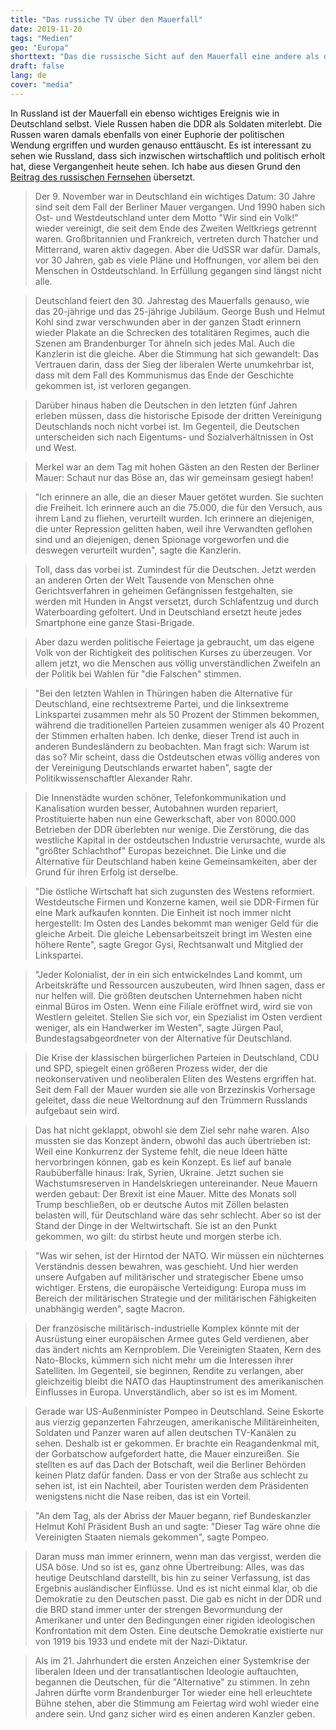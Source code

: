 ```yaml
---
title: "Das russiche TV über den Mauerfall"
date: 2019-11-20
tags: "Medien"
geo: "Europa"
shorttext: "Das die russische Sicht auf den Mauerfall eine andere als die deutschen Medien ist sollte klar sein. Deshalb möchte ich den Beitrag einmal wiedergeben."
draft: false
lang: de
cover: "media"
---
```


In Russland ist der Mauerfall ein ebenso wichtiges Ereignis wie in Deutschland selbst. Viele Russen haben die DDR als Soldaten miterlebt. Die Russen waren damals ebenfalls von einer Euphorie der politischen Wendung ergriffen und wurden genauso enttäuscht. Es ist interessant zu sehen wie Russland, dass sich inzwischen wirtschaftlich und politisch erholt hat, diese Vergangenheit heute sehen. Ich habe aus diesen Grund den [Beitrag des russischen Fernsehen](https://vesti7.ru/video/1962323/episode/10-11-2019/ "ЭФИР ОТ 10.11.2019") übersetzt. 

> Der 9. November war in Deutschland ein wichtiges Datum: 30 Jahre sind seit dem Fall der Berliner Mauer vergangen. Und 1990 haben sich Ost- und Westdeutschland unter dem Motto "Wir sind ein Volk!" wieder vereinigt, die seit dem Ende des Zweiten Weltkriegs getrennt waren. Großbritannien und Frankreich, vertreten durch Thatcher und Mitterrand, waren aktiv dagegen. Aber die UdSSR war dafür. Damals, vor 30 Jahren, gab es viele Pläne und Hoffnungen, vor allem bei den Menschen in Ostdeutschland. In Erfüllung gegangen sind längst nicht alle.

> Deutschland feiert den 30. Jahrestag des Mauerfalls genauso, wie das 20-jährige und das 25-jährige Jubiläum. George Bush und Helmut Kohl sind zwar verschwunden aber in der ganzen Stadt erinnern wieder Plakate an die Schrecken des totalitären Regimes, auch die Szenen am Brandenburger Tor ähneln sich jedes Mal. Auch die Kanzlerin ist die gleiche. Aber die Stimmung hat sich gewandelt: Das Vertrauen darin, dass der Sieg der liberalen Werte unumkehrbar ist, dass mit dem Fall des Kommunismus das Ende der Geschichte gekommen ist, ist verloren gegangen.

> Darüber hinaus haben die Deutschen in den letzten fünf Jahren erleben müssen, dass die historische Episode der dritten Vereinigung Deutschlands noch nicht vorbei ist. Im Gegenteil, die Deutschen unterscheiden sich nach Eigentums- und Sozialverhältnissen in Ost und West.

> Merkel war an dem Tag mit hohen Gästen an den Resten der Berliner Mauer: Schaut nur das Böse an, das wir gemeinsam gesiegt haben!

> "Ich erinnere an alle, die an dieser Mauer getötet wurden. Sie suchten die Freiheit. Ich erinnere auch an die 75.000, die für den Versuch, aus ihrem Land zu fliehen, verurteilt wurden. Ich erinnere an diejenigen, die unter Repression gelitten haben, weil ihre Verwandten geflohen sind und an diejenigen, denen Spionage vorgeworfen und die deswegen verurteilt wurden", sagte die Kanzlerin.

> Toll, dass das vorbei ist. Zumindest für die Deutschen. Jetzt werden an anderen Orten der Welt Tausende von Menschen ohne Gerichtsverfahren in geheimen Gefängnissen festgehalten, sie werden mit Hunden in Angst versetzt, durch Schlafentzug und durch Waterboarding gefoltert. Und in Deutschland ersetzt heute jedes Smartphone eine ganze Stasi-Brigade.

> Aber dazu werden politische Feiertage ja gebraucht, um das eigene Volk von der Richtigkeit des politischen Kurses zu überzeugen. Vor allem jetzt, wo die Menschen aus völlig unverständlichen Zweifeln an der Politik bei Wahlen für "die Falschen" stimmen.

> "Bei den letzten Wahlen in Thüringen haben die Alternative für Deutschland, eine rechtsextreme Partei, und die linksextreme Linkspartei zusammen mehr als 50 Prozent der Stimmen bekommen, während die traditionellen Parteien zusammen weniger als 40 Prozent der Stimmen erhalten haben. Ich denke, dieser Trend ist auch in anderen Bundesländern zu beobachten. Man fragt sich: Warum ist das so? Mir scheint, dass die Ostdeutschen etwas völlig anderes von der Vereinigung Deutschlands erwartet haben", sagte der Politikwissenschaftler Alexander Rahr.

> Die Innenstädte wurden schöner, Telefonkommunikation und Kanalisation wurden besser, Autobahnen wurden repariert, Prostituierte haben nun eine Gewerkschaft, aber von 8000.000 Betrieben der DDR überlebten nur wenige. Die Zerstörung, die das westliche Kapital in der ostdeutschen Industrie verursachte, wurde als "größter Schlachthof" Europas bezeichnet. Die Linke und die Alternative für Deutschland haben keine Gemeinsamkeiten, aber der Grund für ihren Erfolg ist derselbe.

> "Die östliche Wirtschaft hat sich zugunsten des Westens reformiert. Westdeutsche Firmen und Konzerne kamen, weil sie DDR-Firmen für eine Mark aufkaufen konnten. Die Einheit ist noch immer nicht hergestellt: Im Osten des Landes bekommt man weniger Geld für die gleiche Arbeit. Die gleiche Lebensarbeitszeit bringt im Westen eine höhere Rente", sagte Gregor Gysi, Rechtsanwalt und Mitglied der Linkspartei.

> "Jeder Kolonialist, der in ein sich entwickelndes Land kommt, um Arbeitskräfte und Ressourcen auszubeuten, wird Ihnen sagen, dass er nur helfen will. Die größten deutschen Unternehmen haben nicht einmal Büros im Osten. Wenn eine Filiale eröffnet wird, wird sie von Westlern geleitet. Stellen Sie sich vor, ein Spezialist im Osten verdient weniger, als ein Handwerker im Westen", sagte Jürgen Paul, Bundestagsabgeordneter von der Alternative für Deutschland.

> Die Krise der klassischen bürgerlichen Parteien in Deutschland, CDU und SPD, spiegelt einen größeren Prozess wider, der die neokonservativen und neoliberalen Eliten des Westens ergriffen hat. Seit dem Fall der Mauer wurden sie alle von Brzezinskis Vorhersage geleitet, dass die neue Weltordnung auf den Trümmern Russlands aufgebaut sein wird.

> Das hat nicht geklappt, obwohl sie dem Ziel sehr nahe waren. Also mussten sie das Konzept ändern, obwohl das auch übertrieben ist: Weil eine Konkurrenz der Systeme fehlt, die neue Ideen hätte hervorbringen können, gab es kein Konzept. Es lief auf banale Raubüberfälle hinaus: Irak, Syrien, Ukraine. Jetzt suchen sie Wachstumsreserven in Handelskriegen untereinander. Neue Mauern werden gebaut: Der Brexit ist eine Mauer. Mitte des Monats soll Trump beschließen, ob er deutsche Autos mit Zöllen belasten belasten will, für Deutschland wäre das sehr schlecht. Aber so ist der Stand der Dinge in der Weltwirtschaft. Sie ist an den Punkt gekommen, wo gilt: du stirbst heute und morgen sterbe ich.

> "Was wir sehen, ist der Hirntod der NATO. Wir müssen ein nüchternes Verständnis dessen bewahren, was geschieht. Und hier werden unsere Aufgaben auf militärischer und strategischer Ebene umso wichtiger. Erstens, die europäische Verteidigung: Europa muss im Bereich der militärischen Strategie und der militärischen Fähigkeiten unabhängig werden", sagte Macron.

> Der französische militärisch-industrielle Komplex könnte mit der Ausrüstung einer europäischen Armee gutes Geld verdienen, aber das ändert nichts am Kernproblem. Die Vereinigten Staaten, Kern des Nato-Blocks, kümmern sich nicht mehr um die Interessen ihrer Satelliten. Im Gegenteil, sie beginnen, Rendite zu verlangen, aber gleichzeitig bleibt die NATO das Hauptinstrument des amerikanischen Einflusses in Europa. Unverständlich, aber so ist es im Moment.

> Gerade war US-Außenminister Pompeo in Deutschland. Seine Eskorte aus vierzig gepanzerten Fahrzeugen, amerikanische Militäreinheiten, Soldaten und Panzer waren auf allen deutschen TV-Kanälen zu sehen. Deshalb ist er gekommen. Er brachte ein Reagandenkmal mit, der Gorbatschow aufgefordert hatte, die Mauer einzureißen. Sie stellten es auf das Dach der Botschaft, weil die Berliner Behörden keinen Platz dafür fanden. Dass er von der Straße aus schlecht zu sehen ist, ist ein Nachteil, aber Touristen werden dem Präsidenten wenigstens nicht die Nase reiben, das ist ein Vorteil.

> "An dem Tag, als der Abriss der Mauer begann, rief Bundeskanzler Helmut Kohl Präsident Bush an und sagte: "Dieser Tag wäre ohne die Vereinigten Staaten niemals gekommen", sagte Pompeo.

> Daran muss man immer erinnern, wenn man das vergisst, werden die USA böse. Und so ist es, ganz ohne Übertreibung: Alles, was das heutige Deutschland darstellt, bis hin zu seiner Verfassung, ist das Ergebnis ausländischer Einflüsse. Und es ist nicht einmal klar, ob die Demokratie zu den Deutschen passt. Die gab es nicht in der DDR und die BRD stand immer unter der strengen Bevormundung der Amerikaner und unter den Bedingungen einer rigiden ideologischen Konfrontation mit dem Osten. Eine deutsche Demokratie existierte nur von 1919 bis 1933 und endete mit der Nazi-Diktatur.

> Als im 21. Jahrhundert die ersten Anzeichen einer Systemkrise der liberalen Ideen und der transatlantischen Ideologie auftauchten, begannen die Deutschen, für die "Alternative" zu stimmen. In zehn Jahren dürfte vorm Brandenburger Tor wieder eine hell erleuchtete Bühne stehen, aber die Stimmung am Feiertag wird wohl wieder eine andere sein. Und ganz sicher wird es einen anderen Kanzler geben.
